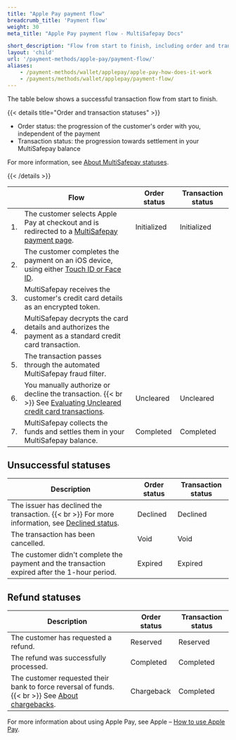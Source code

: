 ```yaml
---
title: "Apple Pay payment flow"
breadcrumb_title: 'Payment flow'
weight: 30
meta_title: "Apple Pay payment flow - MultiSafepay Docs"

short_description: "Flow from start to finish, including order and transaction status changes"
layout: 'child'
url: '/payment-methods/apple-pay/payment-flow/'
aliases: 
    - /payment-methods/wallet/applepay/apple-pay-how-does-it-work
    - /payments/methods/wallet/applepay/payment-flow/
---
```


The table below shows a successful transaction flow from start to finish. 

{{< details title="Order and transaction statuses" >}}

- Order status: the progression of the customer's order with you, independent of the payment
- Transaction status: the progression towards settlement in your MultiSafepay balance

For more information, see [About MultiSafepay statuses](/payments/multisafepay-statuses/).

{{< /details >}}

|   | Flow | Order status | Transaction status |
|---|---|---|---|
| 1. | The customer selects Apple Pay at checkout and is redirected to a [MultiSafepay payment page](/payment-pages/). | Initialized | Initialized |
| 2. | The customer completes the payment on an iOS device, using either [Touch ID or Face ID](https://www.apple.com/apple-pay). |   |  |
| 3. | MultiSafepay receives the customer's credit card details as an encrypted token. |   |  |
| 4. | MultiSafepay decrypts the card details and authorizes the payment as a standard credit card transaction. | | |
| 5. | The transaction passes through the automated MultiSafepay fraud filter. |  |  |
| 6. | You manually authorize or decline the transaction. {{< br >}} See [Evaluating Uncleared credit card transactions](/faq/finance/evaluating-uncleared-card-transactions/). | Uncleared | Uncleared |
| 7. | MultiSafepay collects the funds and settles them in your MultiSafepay balance. | Completed | Completed |

## Unsuccessful statuses

| Description | Order status | Transaction status |
|---|---|---|
| The issuer has declined the transaction. {{< br >}} For more information, see [Declined status](/faq/general/declined-status). | Declined | Declined   |
| The transaction has been cancelled. | Void   | Void   |
| The customer didn't complete the payment and the transaction expired after the 1-hour period. | Expired | Expired |

## Refund statuses

| Description | Order status | Transaction status |
|---|---|---|
| The customer has requested a refund. | Reserved    | Reserved   |
| The refund was successfully processed.  | Completed      | Completed   |
| The customer requested their bank to force reversal of funds. {{< br >}} See [About chargebacks](/faq/chargebacks/about-chargebacks/). | Chargeback | Completed   |

For more information about using Apple Pay, see Apple – [How to use Apple Pay](https://support.apple.com/en-us/HT201239).



